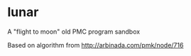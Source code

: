# lunar
A "flight to moon" old PMC program sandbox

Based on algorithm from http://arbinada.com/pmk/node/716

